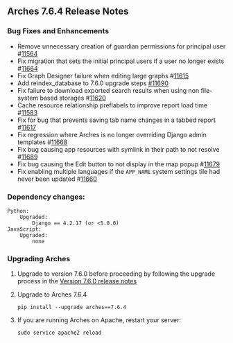 ## Arches 7.6.4 Release Notes

### Bug Fixes and Enhancements

- Remove unnecessary creation of guardian permissions for principal user #[11564](https://github.com/archesproject/arches/issues/11564)
- Fix migration that sets the initial principal users if a user no longer exists #[11664](https://github.com/archesproject/arches/issues/11664)
- Fix Graph Designer failure when editing large graphs #[11615](https://github.com/archesproject/arches/issues/11615)
- Add reindex_database to 7.6.0 upgrade steps [#11690](https://github.com/archesproject/arches/pull/11690)
- Fix failure to download exported search results when using non file-system based storages #[11620](https://github.com/archesproject/arches/issues/11620)
- Cache resource relationship preflabels to improve report load time #[11583](https://github.com/archesproject/arches/issues/11583)
- Fix for bug that prevents saving tab name changes in a tabbed report #[11617](https://github.com/archesproject/arches/issues/11617) 
- Fix regression where Arches is no longer overriding Django admin templates #[11668](https://github.com/archesproject/arches/issues/11668)
- Fix bug causing app resources with symlink in their path to not resolve #[11689](https://github.com/archesproject/arches/issues/11689)
- Fix bug causing the Edit button to not display in the map popup #[11679](https://github.com/archesproject/arches/issues/11679)
- Fix enabling multiple languages if the `APP_NAME` system settings tile had never been updated #[11660](https://github.com/archesproject/arches/issues/11660)

### Dependency changes:

```
Python:
    Upgraded:
        Django == 4.2.17 (or <5.0.0)
JavaScript:
    Upgraded:
        none
```

### Upgrading Arches

1. Upgrade to version 7.6.0 before proceeding by following the upgrade process in the [Version 7.6.0 release notes](https://github.com/archesproject/arches/blob/dev/7.6.x/releases/7.6.0.md)

2. Upgrade to Arches 7.6.4

    ```
    pip install --upgrade arches==7.6.4
    ```

3. If you are running Arches on Apache, restart your server:
    ```
    sudo service apache2 reload
    ```
